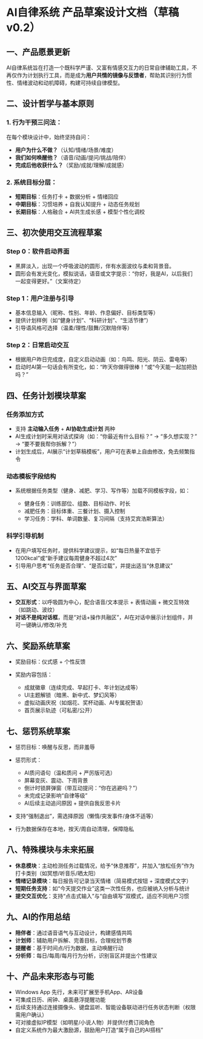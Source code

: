 # AI自律系统 产品草案设计文档（草稿v0.2）

## 一、产品愿景更新

AI自律系统旨在打造一个既科学严谨、又富有情感交互力的日常自律辅助工具，不再仅作为计划执行工具，而是成为**用户共情的镜像与反馈者**，帮助其识别行为惯性、情绪波动和动机障碍，构建可持续自律模型。

## 二、设计哲学与基本原则

### 1. 行为干预三问法：

在每个模块设计中，始终坚持自问：

* **用户为什么不做？**（认知/情绪/场景/难度）
* **我们如何唤醒他？**（语音/动画/提问/挑战/陪伴）
* **完成后他收获什么？**（奖励/成就/理解/成就感）

### 2. 系统目标分层：

* **短期目标**：任务打卡 + 数据分析 + 情绪回应
* **中期目标**：习惯培养 + 自我认知提升 + 动态任务规划
* **长期目标**：人格融合 + AI共生成长感 + 模型个性化调校

## 三、初次使用交互流程草案

### Step 0：软件启动界面

* 黑屏淡入，出现一个呼吸波动的圆形，伴有水面波纹与柔和背景音。
* 圆形会有发光变化，模拟说话，语音或文字提示：“你好，我是AI，以后我们一起变得更好。”（文案待定）

### Step 1：用户注册与引导

* 基本信息输入（昵称、性别、年龄、作息偏好、目标类型等）
* 提供计划样例（如“健身计划”、“科研计划”、“生活节律”）
* 引导语风格可选择（温柔/理性/鼓舞/沉默陪伴等）

### Step 2：日常启动交互

* 根据用户昨日完成度，自定义启动动画（如：鸟鸣、阳光、阴云、雷电等）
* 启动时AI第一句话会有所变化，如：“昨天你做得很棒！”或“今天能一起加把劲吗？”

## 四、任务计划模块草案

### 任务添加方式

* 支持 **主动输入任务** + **AI协助生成计划** 两种
* AI生成计划时采用对话式探询（如：“你最近有什么目标？” → “多久想实现？” → “要不要我帮你拆解？”）
* 计划生成后，AI展示“计划草稿模板”，用户可在表单上自由修改，免去频繁指令

### 动态模板字段结构

* 系统根据任务类型（健身、减肥、学习、写作等）加载不同模板字段，如：

  * 健身任务：训练部位、组数、目标动作、时长
  * 减肥任务：目标体重、三餐计划、摄入控制
  * 学习任务：学科、单词数量、复习间隔（支持艾宾浩斯算法）

### 科学引导机制

* 在用户填写任务时，提供科学建议提示，如“每日热量不宜低于1200kcal”或“新手建议每周健身不超过4次”
* 引导用户思考“任务是否合理”、“是否过载”，并提出适当“休息建议”

## 五、AI交互与界面草案

* **交互形式**：以呼吸圆为中心，配合语音/文本提示 + 表情动画 + 微交互特效（如跳动、波纹）
* **对话不是纯对话框**，而是“对话+操作共融区”，AI在对话中展示计划组件，并可一键确认/修改/补充

## 六、奖励系统草案

* 奖励目标：仪式感 + 个性反馈
* 奖励内容包括：

  * 成就徽章（连续完成、早起打卡、年计划达成等）
  * UI主题解锁（暗黑、新中式、梦幻风等）
  * 虚拟动画庆祝（如烟花、奖杯动画、AI专属祝贺语）
  * 首页展示轨迹（可私密/公开）

## 七、惩罚系统草案

* 惩罚目标：唤醒与反思，而非羞辱
* 惩罚形式：

  * AI质问语句（温和质问 + 严厉版可选）
  * 屏幕变灰、震动、下雨背景
  * 倒计时锁屏弹窗（带互动提问：“你在逃避吗？”）
  * 未完成记录影响“自律等级”
  * AI后续主动追问原因 + 提供自我反思卡片
* 支持“强制退出”，需选择原因（懒惰/突发事件/身体不适等）
* 行为数据保存在本地，按天/周自动清理，保障隐私

## 八、特殊模块与未来拓展

* **休息模块**：主动检测任务过载情况，给予“休息推荐”，并加入“放松任务”作为打卡类别（如冥想/听音乐/晒太阳）
* **情绪记录模块**：每日报告可记录当天情绪（简易模式按钮 + 深度模式文字）
* **短期任务支持**：如“今天提交作业”这类一次性任务，也应被纳入分析与统计
* **提交交互优化**：支持“点击式输入”与“自由填写”双模式，适应不同用户习惯

## 九、AI的作用总结

* **陪伴者**：通过语音语气与互动设计，构建感情共鸣
* **计划师**：辅助用户拆解、完善目标，合理规划节奏
* **提醒者**：基于时间点/行为数据，主动唤醒行动
* **分析师**：每日/每周/每月行为分析，识别盲区并提出个性建议

## 十、产品未来形态与可能

* Windows App 先行，未来可扩展至手机App、AR设备
* 可集成日历、闹钟、桌面悬浮提醒功能
* 后续支持通过连接摄像头、键盘监听、智能设备联动进行任务状态判断（权限需用户确认）
* 可对接虚拟IP模型（如明星/小说人物）并提供付费订阅角色
* 自定义系统作为最大激励源，鼓励用户打造“属于自己的AI搭档”

